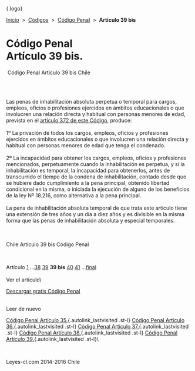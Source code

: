 <div class="wrapper">

[](/index.htm){.logo}
<div class="breadcrumbs">

[Inicio](/index.htm)  &gt;  [Códigos](/codigos.htm)  &gt;  [Código
Penal](/codigo_penal.htm "Código Penal")  &gt;  **Artículo 39 bis**

</div>

<div class="middle">

<div class="container">

Código Penal\
Artículo 39 bis.
================

<div id="goser">

</div>

﻿
Código Penal Artículo 39 bis Chile

\
﻿
<div id="squareAds">

</div>

<div id="statya">

Las penas de inhabilitación absoluta perpetua o temporal para cargos,
empleos, oficios o profesiones ejercidos en ámbitos educacionales o que
involucren una relación directa y habitual con personas menores de edad,
prevista en el [artículo 372 de este
Código](http://leyes-cl.com/codigo_penal/372.htm), produce:\
\
1º La privación de todos los cargos, empleos, oficios y profesiones
ejercidos en ámbitos educacionales o que involucren una relación directa
y habitual con personas menores de edad que tenga el condenado.\
\
2º La incapacidad para obtener los cargos, empleos, oficios y
profesiones mencionados, perpetuamente cuando la inhabilitación es
perpetua, y si la inhabilitación es temporal, la incapacidad para
obtenerlos, antes de transcurrido el tiempo de la condena de
inhabilitación, contado desde que se hubiere dado cumplimiento a la pena
principal, obtenido libertad condicional en la misma, o iniciada la
ejecución de alguno de los beneficios de la ley Nº 18.216, como
alternativa a la pena principal.\
\
La pena de inhabilitación absoluta temporal de que trata este artículo
tiene una extensión de tres años y un día a diez años y es divisible en
la misma forma que las penas de inhabilitación absoluta y especial
temporales.

\
\
Chile Artículo 39 bis Código Penal

</div>

﻿
<div id="ads1">

</div>

<div class="breadstat">

Artículo
[1](/codigo_penal/1.htm) ...[38](/codigo_penal/38.htm) [39](/codigo_penal/39.htm) **39
bis** [40](/codigo_penal/40.htm) [41](/codigo_penal/41.htm) ...[final](/codigo_penal/final.htm) \
\
Ver el artículo\

</div>

[Descargar gratis Código
Penal](/codigo_penal/download.htm "Descargar gratis Código Penal") ﻿
<div style="clear: left">

</div>

\
Leer de nuevo

[Código Penal Artículo 35.](/codigo_penal/35.htm){.autolink_lastvisited
.st-l} [Código Penal Artículo
36.](/codigo_penal/36.htm){.autolink_lastvisited .st-l} [Código Penal
Artículo 37.](/codigo_penal/37.htm){.autolink_lastvisited .st-l} [Código
Penal Artículo 38.](/codigo_penal/38.htm){.autolink_lastvisited .st-l}
[Código Penal Artículo 39.](/codigo_penal/39.htm){.autolink_lastvisited
.st-l}\

</div>

﻿
<div id="LeftAds">

</div>

</div>

Leyes-cl.com 2014-2016 Chile

</div>
